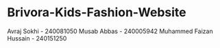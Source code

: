 # Brivora-Kids-Fashion-Website

Avraj Sokhi - 240081050
Musab Abbas - 240005942
Muhammed Faizan Hussain - 240151250